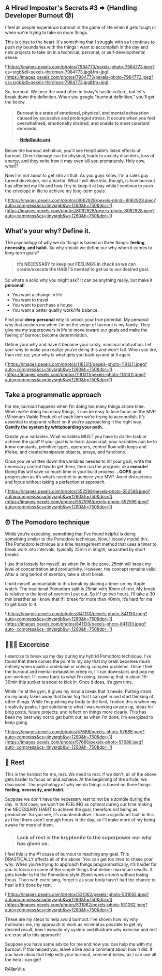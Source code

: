 ## A Hired Imposter's Secrets #3 => (Handling Developer Burnout 😰)

I feel all people experience burnout in the game of life when it gets tough or when we're trying to take on more things.

This is close to the heart. It's something that I struggle with as I continue to push my boundaries with the things I want to accomplish in the day and new projects to take on in a technical, personal, or self-developmental sense.

![https://images.pexels.com/photos/7984773/pexels-photo-7984773.jpeg?cs=srgb&dl=pexels-thirdman-7984773.jpg&fm=jpg](https://images.pexels.com/photos/7984773/pexels-photo-7984773.jpeg?cs=srgb&dl=pexels-thirdman-7984773.jpg&fm=jpg)

So, burnout. We hear the word often in today's hustle culture, but let's break down the definition. When you google "burnout definition," you'll get the below.

> #### Burnout is a state of emotional, physical, and mental exhaustion caused by excessive and prolonged stress. It occurs when you feel overwhelmed, emotionally drained, and unable to meet constant demands.
> 
> #### - [HelpGuide.org](http://helpguide.org/)

Below the burnout definition, you'll see HelpGuide's listed effects of burnout. Direct damage can be physical, leads to anxiety disorders, loss of energy, and they write how it may even kill you prematurely. Holy cow, what!?

Now I'm not about to get into all that. As you guys know, I'm a sales guy turned developer, not a doctor. What I will dive into, though, is how burnout has affected my life and how I try to keep it at bay while I continue to push the envelope in life to achieve my long-term goals.

![https://images.pexels.com/photos/8062928/pexels-photo-8062928.jpeg?auto=compress&cs=tinysrgb&w=1260&h=750&dpr=1](https://images.pexels.com/photos/8062928/pexels-photo-8062928.jpeg?auto=compress&cs=tinysrgb&w=1260&h=750&dpr=1)

## What's your why? Define it.

The psychology of why we do things is based on three things: **feeling, necessity, and habit.** So why should we define our why when it comes to long-term goals?


> #### It’s **NECESSARY** to keep our **FEELINGS** in check so we can create/execute the **HABITS** needed to get us to our desired goal.



So what’s a solid why you might ask? It can be anything really, but make it **personal!** 

- You want a change in life
- You want to travel
- You want to purchase a house
- You want a better quality work/life balance.

Find your **deep** **personal** why to unlock your true potential. My personal why that pushes me when I’m on the verge of burnout is my family. They give me my superpowers in life to move toward our goals and make the feeling of burnout become determination. 

Define your why and have it become your crazy, maniacal motivation. Let your why to make you realize you’re doing this and won't fail. When you tire, then rest up; your why is what gets you back up and at it again. 

![https://images.pexels.com/photos/1181311/pexels-photo-1181311.jpeg?auto=compress&cs=tinysrgb&w=1260&h=750&dpr=1](https://images.pexels.com/photos/1181311/pexels-photo-1181311.jpeg?auto=compress&cs=tinysrgb&w=1260&h=750&dpr=1)

## Take a programmatic approach

For me, burnout happens when I’m doing too many things at one time. When we’re doing too many things, it can be easy to lose focus on the MVP (Minimum Viable Product) of each item we’re trying to accomplish. It’s essential to stop and reflect on if you’re approaching it the right way. **Gamify the system by whiteboarding your path.**

Create your variables. What variables MUST you have to do the task or achieve the goal? If your goal is to learn Javascript, your variables can be to know constants, primitive types, operators, control flow with loops and if/else,  and create/manipulate objects, arrays, and functions. 

Once you’ve written down the variables needed to hit your goal, write the necessary control flow to get there, then run the program, aka **execute**! Doing this will save so much time in your build process....**OOPS** goal progression as it’s what’s needed to achieve your MVP. Avoid distractions and focus without taking a perfectionist approach.

![https://images.pexels.com/photos/552598/pexels-photo-552598.jpeg?auto=compress&cs=tinysrgb&w=1260&h=750&dpr=1](https://images.pexels.com/photos/552598/pexels-photo-552598.jpeg?auto=compress&cs=tinysrgb&w=1260&h=750&dpr=1)

## ⏰ The Pomodoro technique

While you’re executing, something that I’ve found helpful is doing something similar to the Pomodoro technique. Now, I loosely model this. The Pomodoro technique is a time management method that uses a timer to break work into intervals, typically 25min in length, separated by short breaks. 

I use this loosely for myself, as when I’m in the zone, 25min will break my level of concentration and productivity. However, the concept remains valid. After a long period of exertion, take a short break. 

I hold myself accountable to this break by placing a timer on my Apple watch. The traditional Pomodoro split is 25min with 10min of rest. My break is relative to the level of exertion I put out. So if I go two hours, I’ll take a 30 min breather as I know that If I break for more than 40min, It’s hard for me to get back to it. 

![https://images.pexels.com/photos/841130/pexels-photo-841130.jpeg?auto=compress&cs=tinysrgb&w=1260&h=750&dpr=1](https://images.pexels.com/photos/841130/pexels-photo-841130.jpeg?auto=compress&cs=tinysrgb&w=1260&h=750&dpr=1)

## 🏋🏼‍♂️ Excercise

I exercise to break up my day during my hybrid Pomodoro technique. I’ve found that there comes the point to my day that my brain becomes mush entirely when inside a codebase or solving complex problems. Once I feel the burnout and mental exhaustion creep in, I’ll run downstairs and pop my pre-workout. I’ll come back to what I’m doing, knowing that in about 15-30min this sucker is about to kick in. Once it does, it’s gym time. 

While I’m at the gym, it gives my mind a break that it needs. Putting strain on my body takes away that brain fog that I can get in and start thinking of other things. While I’m pushing my body to the limit, I notice this is when my creativity peaks. I get solutions to what I was working on pop up, ideas for blog posts, future projects, and reflect on things more clearly.  This has been my best way not to get burnt out, as when I’m done, I’m energized to keep going. 

![https://images.pexels.com/photos/57686/pexels-photo-57686.jpeg?auto=compress&cs=tinysrgb&w=1260&h=750&dpr=1](https://images.pexels.com/photos/57686/pexels-photo-57686.jpeg?auto=compress&cs=tinysrgb&w=1260&h=750&dpr=1)

## 🛌 Rest

This is the hardest for me, rest. We need to rest. If we don't, all of the above gets harder to focus on and achieve. At the beginning of the article, we discussed. The psychology of why we do things is based on three things: **feeling, necessity, and habit.** 

Suppose we don't have the necessary rest to not be a zombie during the day. In that case, we won't be FEELING as optimal during our time making the NECESSARY HABIT to achieve the goal, therefore not being as productive. So you see, it’s counterintuitive. I have a significant fault in this as I feel there aren’t enough hours in the day, so I’ll make more of my being awake for more of them. 

> ### Lack of rest is the kryptonite to the superpower our why has given us.

I feel this is the #1 cause of burnout to reaching any goal. This DRASTICALLY affects all of the above. You can get too tired to chase your why. When you’re trying to approach things programmatically, it’s harder for you to focus on some of the simple things that deliver maximum results. It gets harder to hit the Pomodoro style 25min work crunch without losing focus. Then with exercising, forget it as your body hasn’t had the chance to heal is it’s done by rest.


![https://images.pexels.com/photos/531062/pexels-photo-531062.jpeg?auto=compress&cs=tinysrgb&w=1260&h=750&dpr=1](https://images.pexels.com/photos/531062/pexels-photo-531062.jpeg?auto=compress&cs=tinysrgb&w=1260&h=750&dpr=1)

These are my steps to help avoid burnout. I’ve shown how my why motivates me, my approach to work as minimal as possible to get my desired result, how I execute my system and illustrate why exercise and rest are crucial to this approach!

Suppose you have some advice for me and how you can help me with my burnout. If this helped you, leave a like and a comment about how it did. If you have ideas that help with your burnout, comment below, as I can use all the help I can get!

RAllanVila